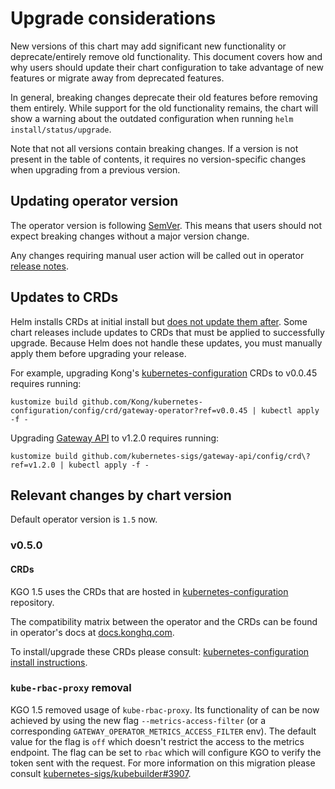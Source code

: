 # Upgrade considerations

New versions of this chart may add significant new functionality or
deprecate/entirely remove old functionality. This document covers how and why
users should update their chart configuration to take advantage of new features
or migrate away from deprecated features.

In general, breaking changes deprecate their old features before removing them
entirely. While support for the old functionality remains, the chart will show
a warning about the outdated configuration when running
`helm install/status/upgrade`.

Note that not all versions contain breaking changes. If a version is not
present in the table of contents, it requires no version-specific changes when
upgrading from a previous version.

## Updating operator version

The operator version is following [SemVer][semver].
This means that users should not expect breaking changes without a major version change.

Any changes requiring manual user action will be called out in operator [release notes][kgo_release_notes].

[semver]: https://semver.org/
[kgo_release_notes]: https://github.com/Kong/gateway-operator/blob/main/CHANGELOG.md

## Updates to CRDs

Helm installs CRDs at initial install but [does not update them after][hip0011].
Some chart releases include updates to CRDs that must be applied to successfully
upgrade. Because Helm does not handle these updates, you must manually apply
them before upgrading your release.

[hip0011]: https://github.com/helm/community/blob/main/hips/hip-0011.md

For example, upgrading Kong's [kubernetes-configuration][kcfg] CRDs to v0.0.45 requires
running:

```
kustomize build github.com/Kong/kubernetes-configuration/config/crd/gateway-operator?ref=v0.0.45 | kubectl apply -f -
```

[kcfg]: https://github.com/Kong/kubernetes-configuration

Upgrading [Gateway API][gwapi] to v1.2.0 requires running:

```
kustomize build github.com/kubernetes-sigs/gateway-api/config/crd\?ref=v1.2.0 | kubectl apply -f -
```

[gwapi]: https://github.com/kubernetes-sigs/gateway-api/

## Relevant changes by chart version

Default operator version is `1.5` now.

### v0.5.0

#### CRDs

KGO 1.5 uses the CRDs that are hosted in [kubernetes-configuration][kcfg] repository.

The compatibility matrix between the operator and the CRDs can be found in operator's docs at [docs.konghq.com][kgo_docs_compat_matrix].

To install/upgrade these CRDs please consult: [kubernetes-configuration install instructions][kcfg_crds_install].

[kgo_docs_compat_matrix]: https://docs.konghq.com/gateway-operator/latest/reference/version-compatibility/#kubernetes-configuration-crds
[kcfg_crds_install]: https://github.com/Kong/kubernetes-configuration?tab=readme-ov-file#install-crds

### `kube-rbac-proxy` removal

KGO 1.5 removed usage of `kube-rbac-proxy`.
Its functionality of can be now achieved by using the new flag `--metrics-access-filter`
(or a corresponding `GATEWAY_OPERATOR_METRICS_ACCESS_FILTER` env).
The default value for the flag is `off` which doesn't restrict the access to the metrics
endpoint. The flag can be set to `rbac` which will configure KGO to verify the token
sent with the request.
For more information on this migration please consult [kubernetes-sigs/kubebuilder#3907][kubebuilder_3907].

[kubebuilder_3907]: https://github.com/kubernetes-sigs/kubebuilder/discussions/3907
